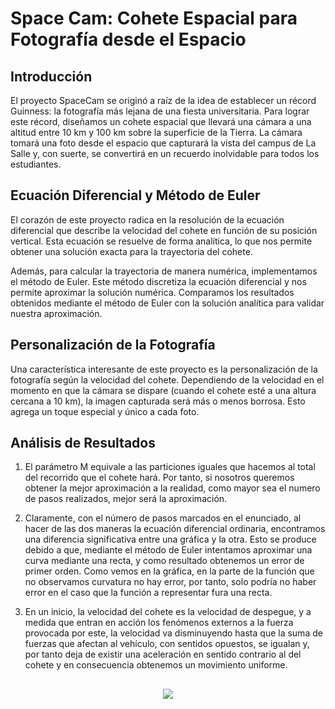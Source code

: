 # Space Cam: Cohete Espacial para Fotografía desde el Espacio

## Introducción
El proyecto SpaceCam se originó a raíz de la idea de establecer un récord Guinness: la fotografía más lejana de una fiesta universitaria. Para lograr este récord, diseñamos un cohete espacial que llevará una cámara a una altitud entre 10 km y 100 km sobre la superficie de la Tierra. La cámara tomará una foto desde el espacio que capturará la vista del campus de La Salle y, con suerte, se convertirá en un recuerdo inolvidable para todos los estudiantes.
## Ecuación Diferencial y Método de Euler
El corazón de este proyecto radica en la resolución de la ecuación diferencial que describe la velocidad del cohete en función de su posición vertical. Esta ecuación se resuelve de forma analítica, lo que nos permite obtener una solución exacta para la trayectoria del cohete.

Además, para calcular la trayectoria de manera numérica, implementamos el método de Euler. Este método discretiza la ecuación diferencial y nos permite aproximar la solución numérica. Comparamos los resultados obtenidos mediante el método de Euler con la solución analítica para validar nuestra aproximación.
## Personalización de la Fotografía
Una característica interesante de este proyecto es la personalización de la fotografía según la velocidad del cohete. Dependiendo de la velocidad en el momento en que la cámara se dispare (cuando el cohete esté a una altura cercana a 10 km), la imagen capturada será más o menos borrosa. Esto agrega un toque especial y único a cada foto.

## Análisis de Resultados

1. El parámetro M equivale a las particiones iguales que hacemos al total del recorrido que el cohete hará. Por tanto, si nosotros queremos obtener la mejor aproximación a la realidad, como mayor sea el numero de pasos realizados, mejor será la aproximación.
2. Claramente, con el número de pasos marcados en el enunciado, al hacer de las dos maneras la ecuación diferencial ordinaria, encontramos una diferencia significativa entre una gráfica y la otra. Esto se produce debido a que, mediante el método de Euler intentamos aproximar una curva mediante una recta, y como resultado obtenemos un error de primer orden. Como vemos en la gráfica, en la parte de la función que no observamos curvatura no hay error, por tanto, solo podría no haber error en el caso que la función a representar fura una recta.
3. En un inicio, la velocidad del cohete es la velocidad de despegue, y a medida que entran en acción los fenómenos externos a la fuerza provocada por este, la velocidad va disminuyendo hasta que la suma de fuerzas que afectan al vehículo, con sentidos opuestos, se igualan y, por tanto deja de existir una aceleración en sentido contrario al del cohete y en consecuencia obtenemos un movimiento uniforme.

   ##
<p align="center">
  <img src="https://github.com/oscarjuly23/Maths/assets/39187459/4e7966ff-05ad-4c2d-9d60-5115c7d20f57">
</p>

